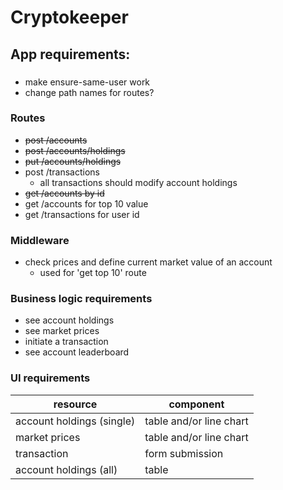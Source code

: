# Cryptokeeper


## App requirements:

###

* make ensure-same-user work
* change path names for routes?

### Routes

* ~~post /accounts~~
* ~~post /accounts/holdings~~
* ~~put /accounts/holdings~~
* post /transactions
    * all transactions should modify account holdings
* ~~get /accounts by id~~
* get /accounts for top 10 value
* get /transactions for user id

### Middleware

* check prices and define current market value of an account
    * used for 'get top 10' route

### Business logic requirements

* see account holdings
* see market prices
* initiate a transaction
* see account leaderboard

### UI requirements

|resource|component|
|--------|---------|
|account holdings (single)|table and/or line chart|
|market prices|table and/or line chart|
|transaction|form submission|
|account holdings (all)|table|
